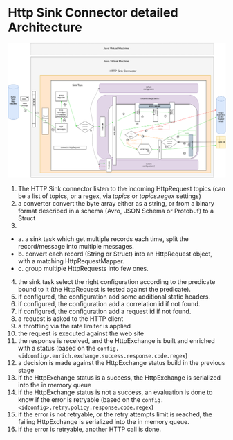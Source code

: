 # Http Sink Connector detailed Architecture

![Http Sink Connector organization](images/http_sink_connector.png)

1. The HTTP Sink connector listen to the incoming HttpRequest topics (can be a list of topics, or a regex, via *topics* or *topics.regex* settings)
2. a converter convert the byte array either as a string, or from a binary format described in a schema (Avro, JSON Schema or Protobuf)  to a Struct
3.
- a. a sink task which get multiple records each time, split the record/message into multiple messages.
- b. convert each record (String or Struct) into an HttpRequest object, with a matching HttpRequestMapper.
- c. group multiple HttpRequests into few ones.
4. the sink task select the right configuration according to the predicate bound to it (the HttpRequest is tested against the predicate).
5. if configured, the configuration add some additional static headers.
6. if configured, the configuration add a correlation id if not found.
7. if configured, the configuration add a request id if not found.
8. a request is asked to the HTTP client
9. a throttling via the rate limiter is applied
10. the request is executed against the web site
11. the response is received, and the HttpExchange is built and enriched with a status (based on the `config.<idconfig>.enrich.exchange.success.response.code.regex`)
12. a decision is made against the HttpExchange status build in the previous stage
13. if the HttpExchange status is a success, the HttpExchange is serialized into the in memory queue
14. if the HttpExchange status is not a success, an evaluation is done to know if the error is retryable (based on the `config.<idconfig>.retry.policy.response.code.regex`)
15. if the error is not retryable, or the retry attempts limit is reached, the failing HttpExchange is serialized into the in memory queue.
16. if the error is retryable, another HTTP call is done.